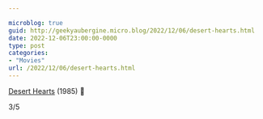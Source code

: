 ```yaml
---

microblog: true
guid: http://geekyaubergine.micro.blog/2022/12/06/desert-hearts.html
date: 2022-12-06T23:00:00-0000
type: post
categories:
- "Movies"
url: /2022/12/06/desert-hearts.html
---
```

[Desert Hearts](https://www.imdb.com/title/tt0089015/) (1985) 🍿

3/5
